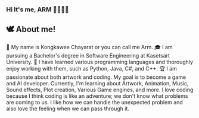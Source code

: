 ### Hi It's me, ARM 👋👨🏻‍💻

## 🕊️ About me!

👀 My name is Kongkawee Chayarat or you can call me Arm.
🎓 I am pursuing a Bachelor's degree in Software Engineering at Kasetsart University.
👾 I have learned various programming languages and thoroughly enjoy working with them, such as Python, Java, C#, and C++.
🏆 I am passionate about both artwork and coding. My goal is to become a game and AI developer.
Currently, I'm learning about Artwork, Animation, Music, Sound effects, Plot creation, Various Game engines, and more.
I love coding because I think coding is like an adventure; we don't know what problems are coming to us.
I like how we can handle the unexpected problem and also love the feeling when we can pass through it.
<!--
**Kongkawee/Kongkawee** is a ✨ _special_ ✨ repository because its `README.md` (this file) appears on your GitHub profile.


